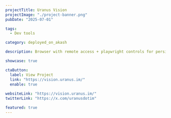 ```yaml
---
projectTitle: Uranus Vision
projectImage: "./project-banner.png" 
pubDate: "2025-07-01" 

tags: 
  - Dev tools

category: deployed_on_akash

description: Browser with remote access + playwright controls for persistent state browser automation for AI agents

showcase: true 

ctaButton:
  label: View Project
  link: "https://vision.uranus.im/"
  enable: true
  
websiteLink: "https://vision.uranus.im/" 
twitterLink: "https://x.com/uranusdotim" 

featured: true 
---
```

